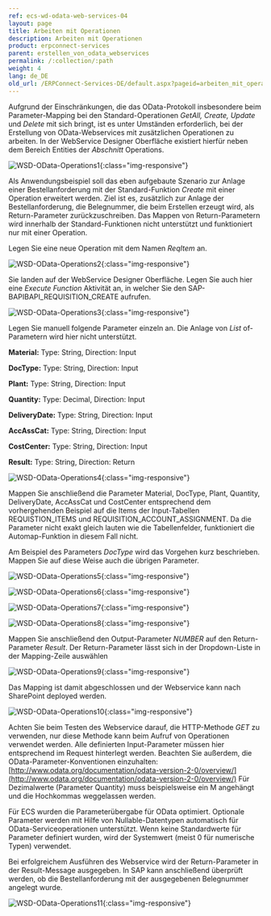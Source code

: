 ```yaml
---
ref: ecs-wd-odata-web-services-04
layout: page
title: Arbeiten mit Operationen
description: Arbeiten mit Operationen
product: erpconnect-services
parent: erstellen_von_odata_webservices
permalink: /:collection/:path
weight: 4
lang: de_DE
old_url: /ERPConnect-Services-DE/default.aspx?pageid=arbeiten_mit_operationen
---
```


Aufgrund der Einschränkungen, die das OData-Protokoll insbesondere beim Parameter-Mapping bei den Standard-Operationen *GetAll, Create, Update* und *Delete* mit sich bringt, ist es unter Umständen erforderlich, bei der Erstellung von OData-Webservices mit zusätzlichen Operationen zu arbeiten. In der WebService Designer Oberfläche existiert hierfür neben dem Bereich Entities der *Abschnitt* Operations.

![WSD-OData-Operations1](/img/content/WSD-OData-Operations1.png){:class="img-responsive"}

Als Anwendungsbeispiel soll das eben aufgebaute Szenario zur Anlage einer Bestellanforderung mit der Standard-Funktion *Create* mit einer Operation erweitert werden. Ziel ist es, zusätzlich zur Anlage der Bestellanforderung, die Belegnummer, die beim Erstellen erzeugt wird, als Return-Parameter zurückzuschreiben. Das Mappen von Return-Parametern wird innerhalb der Standard-Funktionen nicht unterstützt und funktioniert nur mit einer Operation. 

Legen Sie eine neue Operation mit dem Namen *ReqItem* an. 

![WSD-OData-Operations2](/img/content/WSD-OData-Operations2.png){:class="img-responsive"}

Sie landen auf der WebService Designer Oberfläche. Legen Sie auch hier eine *Execute Function* Aktivität an, in welcher Sie den SAP-BAPIBAPI_REQUISITION_CREATE aufrufen.

![WSD-OData-Operations3](/img/content/WSD-OData-Operations3.png){:class="img-responsive"}

Legen Sie manuell folgende Parameter einzeln an. Die Anlage von *List* of-Parametern wird hier nicht unterstützt. 


**Material:** Type: String, Direction: Input

**DocType:** Type: String, Direction: Input

**Plant:** Type: String, Direction: Input

**Quantity:** Type: Decimal, Direction: Input

**DeliveryDate:** Type: String, Direction: Input

**AccAssCat:** Type: String, Direction: Input

**CostCenter:** Type: String, Direction: Input

**Result:** Type: String, Direction: Return

![WSD-OData-Operations4](/img/content/WSD-OData-Operations4.png){:class="img-responsive"}

Mappen Sie anschließend die Parameter Material, DocType, Plant, Quantity, DeliveryDate, AccAssCat und CostCenter entsprechend dem vorhergehenden Beispiel auf die Items der Input-Tabellen REQUISTION_ITEMS und REQUISITION_ACCOUNT_ASSIGNMENT. Da die Parameter nicht exakt gleich lauten wie die Tabellenfelder, funktioniert die Automap-Funktion in diesem Fall nicht.

Am Beispiel des Parameters *DocType* wird das Vorgehen kurz beschrieben. Mappen Sie auf diese Weise auch die übrigen Parameter.  

![WSD-OData-Operations5](/img/content/WSD-OData-Operations5.png){:class="img-responsive"}

![WSD-OData-Operations6](/img/content/WSD-OData-Operations6.png){:class="img-responsive"}

![WSD-OData-Operations7](/img/content/WSD-OData-Operations7.png){:class="img-responsive"}

![WSD-OData-Operations8](/img/content/WSD-OData-Operations8.png){:class="img-responsive"}

Mappen Sie anschließend den Output-Parameter *NUMBER* auf den Return-Parameter *Result*. Der Return-Parameter lässt sich in der Dropdown-Liste in der Mapping-Zeile auswählen

![WSD-OData-Operations9](/img/content/WSD-OData-Operations9.png){:class="img-responsive"}

Das Mapping ist damit abgeschlossen und der Webservice kann nach SharePoint deployed werden. 

![WSD-OData-Operations10](/img/content/WSD-OData-Operations10.png){:class="img-responsive"}

Achten Sie beim Testen des Webservice darauf, die HTTP-Methode *GET* zu verwenden, nur diese Methode kann beim Aufruf von Operationen verwendet werden. Alle definierten Input-Parameter müssen hier entsprechend im Request hinterlegt werden. Beachten Sie außerdem, die OData-Parameter-Konventionen einzuhalten: [http://www.odata.org/documentation/odata-version-2-0/overview/](http://www.odata.org/documentation/odata-version-2-0/overview/)  Für Dezimalwerte (Parameter Quantity) muss beispielsweise ein M angehängt und die Hochkommas weggelassen werden.

Für ECS wurden die Parameterübergabe für OData optimiert. Optionale Parameter werden mit Hilfe von Nullable-Datentypen automatisch für OData-Serviceoperationen unterstützt. Wenn keine Standardwerte für Parameter definiert wurden, wird der Systemwert (meist 0 für numerische Typen) verwendet.

Bei erfolgreichem Ausführen des Webservice wird der Return-Parameter in der Result-Message ausgegeben. In SAP kann anschließend überprüft werden, ob die Bestellanforderung mit der ausgegebenen Belegnummer angelegt wurde. 

![WSD-OData-Operations11](/img/content/WSD-OData-Operations11.png){:class="img-responsive"}
